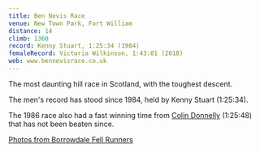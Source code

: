 ```yaml
---
title: Ben Nevis Race
venue: New Town Park, Fort William
distance: 14
climb: 1360
record: Kenny Stuart, 1:25:34 (1984)
femaleRecord: Victoria Wilkinson, 1:43:01 (2018)
web: www.bennevisrace.co.uk
---
```

The most daunting hill race in Scotland, with the toughest descent.

The men's record has stood since 1984, held by Kenny Stuart (1:25:34).

The 1986 race also had a fast winning time from [Colin Donnelly](http://www.scottishhillracing.co.uk/RunnerDetails.aspx?RunnerID=R2982) (1:25:48) that has not been beaten since.

[Photos from Borrowdale Fell Runners](http://www.keswicklakedistrict.co.uk/fellraces/moreraces.htm)